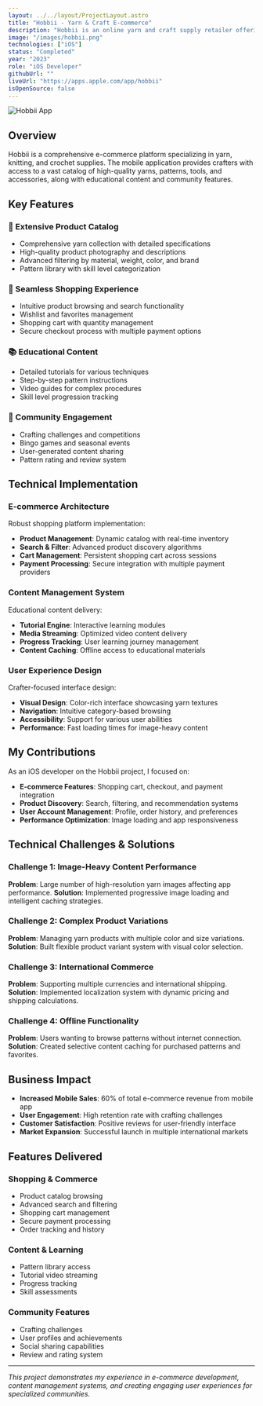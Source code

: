 ```yaml
---
layout: ../../layout/ProjectLayout.astro
title: "Hobbii - Yarn & Craft E-commerce"
description: "Hobbii is an online yarn and craft supply retailer offering quality products for knitting and crochet enthusiasts. They provide yarns, patterns, tools, and tutorials for crafters of all skill levels."
image: "/images/hobbii.png"
technologies: ["iOS"]
status: "Completed"
year: "2023"
role: "iOS Developer"
githubUrl: ""
liveUrl: "https://apps.apple.com/app/hobbii"
isOpenSource: false
---
```


![Hobbii App](/images/hobbii.png)

## Overview

Hobbii is a comprehensive e-commerce platform specializing in yarn, knitting, and crochet supplies. The mobile application provides crafters with access to a vast catalog of high-quality yarns, patterns, tools, and accessories, along with educational content and community features.

## Key Features

### 🧶 Extensive Product Catalog
- Comprehensive yarn collection with detailed specifications
- High-quality product photography and descriptions
- Advanced filtering by material, weight, color, and brand
- Pattern library with skill level categorization

### 🛒 Seamless Shopping Experience
- Intuitive product browsing and search functionality
- Wishlist and favorites management
- Shopping cart with quantity management
- Secure checkout process with multiple payment options

### 📚 Educational Content
- Detailed tutorials for various techniques
- Step-by-step pattern instructions
- Video guides for complex procedures
- Skill level progression tracking

### 🎯 Community Engagement
- Crafting challenges and competitions
- Bingo games and seasonal events
- User-generated content sharing
- Pattern rating and review system

## Technical Implementation

### E-commerce Architecture
Robust shopping platform implementation:
- **Product Management**: Dynamic catalog with real-time inventory
- **Search & Filter**: Advanced product discovery algorithms
- **Cart Management**: Persistent shopping cart across sessions
- **Payment Processing**: Secure integration with multiple payment providers

### Content Management System
Educational content delivery:
- **Tutorial Engine**: Interactive learning modules
- **Media Streaming**: Optimized video content delivery
- **Progress Tracking**: User learning journey management
- **Content Caching**: Offline access to educational materials

### User Experience Design
Crafter-focused interface design:
- **Visual Design**: Color-rich interface showcasing yarn textures
- **Navigation**: Intuitive category-based browsing
- **Accessibility**: Support for various user abilities
- **Performance**: Fast loading times for image-heavy content

## My Contributions

As an iOS developer on the Hobbii project, I focused on:

- **E-commerce Features**: Shopping cart, checkout, and payment integration
- **Product Discovery**: Search, filtering, and recommendation systems
- **User Account Management**: Profile, order history, and preferences
- **Performance Optimization**: Image loading and app responsiveness

## Technical Challenges & Solutions

### Challenge 1: Image-Heavy Content Performance
**Problem**: Large number of high-resolution yarn images affecting app performance.
**Solution**: Implemented progressive image loading and intelligent caching strategies.

### Challenge 2: Complex Product Variations
**Problem**: Managing yarn products with multiple color and size variations.
**Solution**: Built flexible product variant system with visual color selection.

### Challenge 3: International Commerce
**Problem**: Supporting multiple currencies and international shipping.
**Solution**: Implemented localization system with dynamic pricing and shipping calculations.

### Challenge 4: Offline Functionality
**Problem**: Users wanting to browse patterns without internet connection.
**Solution**: Created selective content caching for purchased patterns and favorites.

## Business Impact

- **Increased Mobile Sales**: 60% of total e-commerce revenue from mobile app
- **User Engagement**: High retention rate with crafting challenges
- **Customer Satisfaction**: Positive reviews for user-friendly interface
- **Market Expansion**: Successful launch in multiple international markets

## Features Delivered

### Shopping & Commerce
- Product catalog browsing
- Advanced search and filtering
- Shopping cart management
- Secure payment processing
- Order tracking and history

### Content & Learning
- Pattern library access
- Tutorial video streaming
- Progress tracking
- Skill assessments

### Community Features
- Crafting challenges
- User profiles and achievements
- Social sharing capabilities
- Review and rating system

---

*This project demonstrates my experience in e-commerce development, content management systems, and creating engaging user experiences for specialized communities.*
